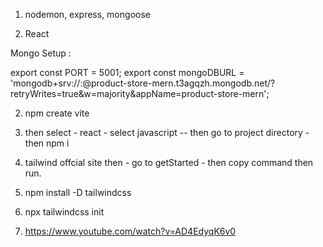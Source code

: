 1. nodemon, express, mongoose

2. React

Mongo Setup :

export const PORT = 5001;
export const mongoDBURL = 'mongodb+srv://<userName>:<PassWord>@product-store-mern.t3agqzh.mongodb.net/?retryWrites=true&w=majority&appName=product-store-mern';


2. npm create vite
3. then select - react - select javascript -- then go to project directory - then npm i
4. tailwind offcial site then - go to getStarted - then copy command then run. 

1. npm install -D tailwindcss
2. npx tailwindcss init
3. https://www.youtube.com/watch?v=AD4EdyqK6v0
